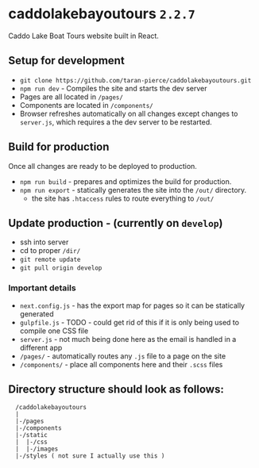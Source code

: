# caddolakebayoutours `2.2.7`
Caddo Lake Boat Tours website built in React.

## Setup for development
* `git clone https://github.com/taran-pierce/caddolakebayoutours.git`
* `npm run dev` - Compiles the site and starts the dev server
* Pages are all located in `/pages/`
* Components are located in `/components/`
* Browser refreshes automatically on all changes except changes to `server.js`, which requires a the dev server to be restarted.

## Build for production
Once all changes are ready to be deployed to production.
* `npm run build` - prepares and optimizes the build for production.
* `npm run export` - statically generates the site into the `/out/` directory.
  * the site has `.htaccess` rules to route everything to `/out/`

## Update production - (currently on `develop`)
* ssh into server
* cd to proper `/dir/`
* `git remote update`
* `git pull origin develop`

### Important details
* `next.config.js` - has the export map for pages so it can be statically generated
* `gulpfile.js` - TODO - could get rid of this if it is only being used to compile one CSS file
* `server.js` - not much being done here as the email is handled in a different app
* `/pages/` - automatically routes any `.js` file to a page on the site
* `/components/` - place all components here and their `.scss` files

## Directory structure should look as follows:
```
  /caddolakebayoutours
  |
  |-/pages
  |-/components
  |-/static
  |  |-/css
  |  |-/images
  |-/styles ( not sure I actually use this )
```

